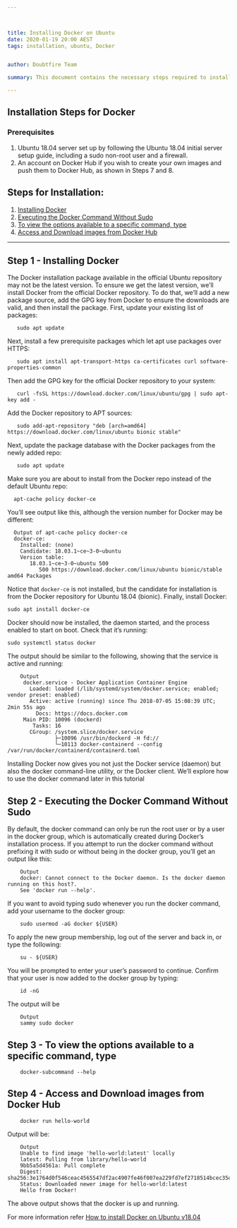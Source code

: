 ```yaml
---

 

title: Installing Docker on Ubuntu  
date: 2020-01-19 20:00 AEST
tags: installation, ubuntu, Docker


author: Doubtfire Team

summary: This document contains the necessary steps required to install Docker on Ubuntu. 

---
```

## Installation Steps for Docker

### Prerequisites

1. Ubuntu 18.04 server set up by following the Ubuntu 18.04 initial server setup guide, including a sudo non-root user and a firewall.
2. An account on Docker Hub if you wish to create your own images and push them to Docker Hub, as shown in Steps 7 and 8.

## Steps for Installation:
1. [Installing Docker](#step-1---installing-docker)
2. [Executing the Docker Command Without Sudo](#Step-2---Executing-the-Docker-Command-Without-Sudo)
3. [To view the options available to a specific command, type](#Step-3---To-view-the-options-available-to-a-specific-command-type)
4. [Access and Download images from Docker Hub](#Step-4---Access-and-Download-images-from-Docker-Hub)

***

## Step 1 - Installing Docker

The Docker installation package available in the official Ubuntu repository may not be the latest version. To ensure we get the latest version, we’ll install Docker from the official Docker repository. To do that, we’ll add a new package source, add the GPG key from Docker to ensure the downloads are valid, and then install the package. First, update your existing list of packages:

       sudo apt update

Next, install a few prerequisite packages which let apt use packages over HTTPS:

       sudo apt install apt-transport-https ca-certificates curl software-properties-common

Then add the GPG key for the official Docker repository to your system:

       curl -fsSL https://download.docker.com/linux/ubuntu/gpg | sudo apt-key add -

Add the Docker repository to APT sources:

       sudo add-apt-repository "deb [arch=amd64] https://download.docker.com/linux/ubuntu bionic stable"

Next, update the package database with the Docker packages from the newly added repo:

       sudo apt update

Make sure you are about to install from the Docker repo instead of the default Ubuntu repo:

      apt-cache policy docker-ce

You’ll see output like this, although the version number for Docker may be different:

      Output of apt-cache policy docker-ce
      docker-ce:
        Installed: (none)
        Candidate: 18.03.1~ce~3-0~ubuntu
        Version table:
           18.03.1~ce~3-0~ubuntu 500
              500 https://download.docker.com/linux/ubuntu bionic/stable amd64 Packages

Notice that `docker-ce` is not installed, but the candidate for installation is from the Docker repository for Ubuntu 18.04 (bionic). Finally, install Docker:

	sudo apt install docker-ce

Docker should now be installed, the daemon started, and the process enabled to start on boot. Check that it’s running:

	sudo systemctl status docker

The output should be similar to the following, showing that the service is active and running:

        Output
         docker.service - Docker Application Container Engine
           Loaded: loaded (/lib/systemd/system/docker.service; enabled; vendor preset: enabled)
           Active: active (running) since Thu 2018-07-05 15:08:39 UTC; 2min 55s ago
             Docs: https://docs.docker.com
         Main PID: 10096 (dockerd)
            Tasks: 16
           CGroup: /system.slice/docker.service
                   ├─10096 /usr/bin/dockerd -H fd://
                   └─10113 docker-containerd --config /var/run/docker/containerd/containerd.toml

Installing Docker now gives you not just the Docker service (daemon) but also the docker command-line utility, or the Docker client. We’ll explore how to use the docker command later in this tutorial


## Step 2 - Executing the Docker Command Without Sudo

By default, the docker command can only be run the root user or by a user in the docker group, which is automatically created during Docker’s installation process. If you attempt to run the docker command without prefixing it with sudo or without being in the docker group, you’ll get an output like this:

        Output
        docker: Cannot connect to the Docker daemon. Is the docker daemon running on this host?.
        See 'docker run --help'.

If you want to avoid typing sudo whenever you run the docker command, add your username to the docker group:

        sudo usermod -aG docker ${USER}

To apply the new group membership, log out of the server and back in, or type the following:

        su - ${USER}

You will be prompted to enter your user’s password to continue. Confirm that your user is now added to the docker group by typing:

        id -nG

The output will be

        Output
        sammy sudo docker


## Step 3 - To view the options available to a specific command, type

        docker-subcommand --help


## Step 4 - Access and Download images from Docker Hub

        docker run hello-world

Output will be:

        Output
        Unable to find image 'hello-world:latest' locally
        latest: Pulling from library/hello-world
        9bb5a5d4561a: Pull complete
        Digest: sha256:3e1764d0f546ceac4565547df2ac4907fe46f007ea229fd7ef2718514bcec35d
        Status: Downloaded newer image for hello-world:latest
        Hello from Docker!

The above output shows that the docker is up and running.

For more information refer [How to install Docker on Ubuntu v18.04](https://www.digitalocean.com/community/tutorials/how-to-install-and-use-docker-on-ubuntu-18-04)

